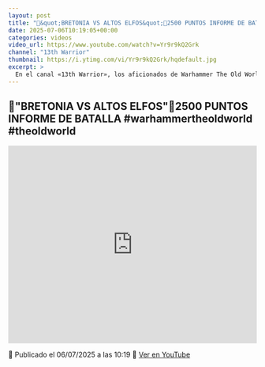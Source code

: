 ```yaml
---
layout: post
title: "🎲&quot;BRETONIA VS ALTOS ELFOS&quot;🎲2500 PUNTOS INFORME DE BATALLA #warhammertheoldworld    #theoldworld"
date: 2025-07-06T10:19:05+00:00
categories: videos
video_url: https://www.youtube.com/watch?v=Yr9r9kQ2Grk
channel: "13th Warrior"
thumbnail: https://i.ytimg.com/vi/Yr9r9kQ2Grk/hqdefault.jpg
excerpt: >
  En el canal «13th Warrior», los aficionados de Warhammer The Old World pueden disfrutar de un emocionante informe de batalla que enfrenta a dos icónicos ejércitos: Bretonia y Altos Elfos. Con 2500 puntos en juego, este video promete ofrecer una intensa confrontación estratégica que capturará la atención de los seguidores del Viejo Mundo. Acompáñanos en «El Heraldo del Viejo Mundo» mientras desglosamos los momentos más destacados de este enfrentamiento épico.
---
```


## 🎲&quot;BRETONIA VS ALTOS ELFOS&quot;🎲2500 PUNTOS INFORME DE BATALLA #warhammertheoldworld    #theoldworld

<iframe width="100%" height="400" src="https://www.youtube.com/embed/Yr9r9kQ2Grk" frameborder="0" allowfullscreen></iframe>

📅 Publicado el 06/07/2025 a las 10:19
🔗 [Ver en YouTube](https://www.youtube.com/watch?v=Yr9r9kQ2Grk)
